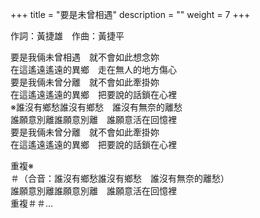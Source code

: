 +++
title = "要是未曾相遇"
description = ""
weight = 7
+++

作詞：黃捷雄　作曲：黃捷平  

要是我倆未曾相遇　就不會如此想念妳  
在這遙遠遙遠的異鄉　走在無人的地方傷心  
要是我倆未曾分離　就不會如此牽掛妳  
在這遙遠遙遠的異鄉　把要說的話鎖在心裡  
※誰沒有鄉愁誰沒有鄉愁　誰沒有無奈的離愁  
誰願意別離誰願意別離　誰願意活在回憶裡  
要是我倆未曾分離　就不會如此牽掛妳  
在這遙遠遙遠的異鄉　把要說的話鎖在心裡  

重複※  
＃（合音：誰沒有鄉愁誰沒有鄉愁　誰沒有無奈的離愁）  
誰願意別離誰願意別離　誰願意活在回憶裡  
重複＃＃…
